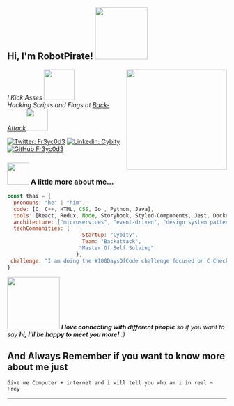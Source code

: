 

<h2> Hi, I'm RobotPirate! <img src="https://media.tenor.com/images/023da523d9eddb297f250ae406690b6b/tenor.gif" width="120"></h2>
<img align='right' src="https://giffiles.alphacoders.com/350/35046.gif" width="230">
<p><em>I Kick Asses <img src="https://media.tenor.com/images/c8476f1b5ab2ddf9f985dfe7358a6139/tenor.gif" width="70"></br>Hacking Scripts and Flags at <a href="https://github.com/Back-attack">Back-Attack</a><img src="https://media.giphy.com/media/WUlplcMpOCEmTGBtBW/giphy.gif" width="50"> 
</em></p>

[![Twitter: Fr3yc0d3](https://img.shields.io/twitter/follow/Fr3yc0d3?style=social)](https://twitter.com/Fr3yc0d3)
[![Linkedin: Cybity](https://img.shields.io/badge/-cybity-blue?style=flat-square&logo=Linkedin&logoColor=white&link=https://www.linkedin.com/in/cybity/)](https://www.linkedin.com/in/cybity/)
[![GitHub Fr3yc0d3](https://img.shields.io/github/followers/Fr3yc0d3?label=follow&style=social)](https://github.com/Fr3yc0d3)


### <img src="https://image.over-blog.com/Fg51dgtTbrK2z1S9bRSsiJBtqvE=/500x256/smart/filters:no_upscale()/idata%2F5523833%2Fnew-luffy-3D.gif" width="50"> A little more about me...  

```javascript
const thai = {
  pronouns: "he" | "him",
  code: [C, C++, HTML, CSS, Go , Python, Java],
  tools: [React, Redux, Node, Storybook, Styled-Components, Jest, Docker],
  architecture: ["microservices", "event-driven", "design system pattern"],
  techCommunities: {
                        Startup: "Cybity",
                        Team: "Backattack",
                       "Master Of Self Solving"
                      },
 challenge: "I am doing the #100DaysOfCode challenge focused on C Check that on Twitter and Doing Ethical Hacking Callanges 1+hr per day check that on my blog" 
}
```

<img src="https://media.tenor.com/images/7e40c5fbdfde64884b1d2457b5cae8f2/tenor.gif" width="120"> <em><b>I love connecting with different people</b> so if you want to say <b>hi, I'll be happy to meet you more!</b> :)</em>

## And Always Remember if you want to know more about me just 
```Give me Computer + internet and i will tell you who am i in real ~ Frey```

---
